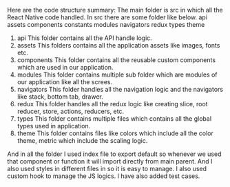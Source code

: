 Here are the code structure summary:
The main folder is src in which all the React Native code handled.
In src there are some folder like below.
api
assets
components
constants
modules
navigators
redux
types
theme
   1. api
       This folder contains all the API handle logic.
   2. assets
       This folders contains all the application assets like images, fonts etc.
   3. components
       This folder contains all the reusable custom components which are used in our application.
   4. modules
       This folder contains multiple sub folder which are modules of our application like all the screes.
   5. navigators
       This folder handles all the navigation logic and the navigators like stack, bottom tab, drawer.
   6. redux
       This folder handles all the redux logic like creating slice, root reducer, store, actions, reducers, etc.
   7. types
       This folder contains multiple files which contains all the global types used in application.
   8. theme
       This folder contains files like colors which include all the color theme, metric which include the scaling logic.

And in all the folder I used index file to export default so whenever we used that component or function it will import directly from main parent.
And I also used styles in different files in so it is easy to manage.
I also used custom hook to manage the JS logics. I have also added test cases.